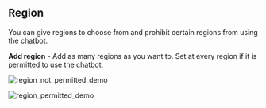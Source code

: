 ## Region

You can give regions to choose from and prohibit certain regions from using the chatbot.

**Add region** - Add as many regions as you want to. Set at every region if it is permitted to use the chatbot.

![region_not_permitted_demo](https://raw.githubusercontent.com/loyjoy/welcome/master/help/bots/processes/subprocesses/region_not_permitted_demo.png)

![region_permitted_demo](https://raw.githubusercontent.com/loyjoy/welcome/master/help/bots/processes/subprocesses/region_permitted_demo.png)
